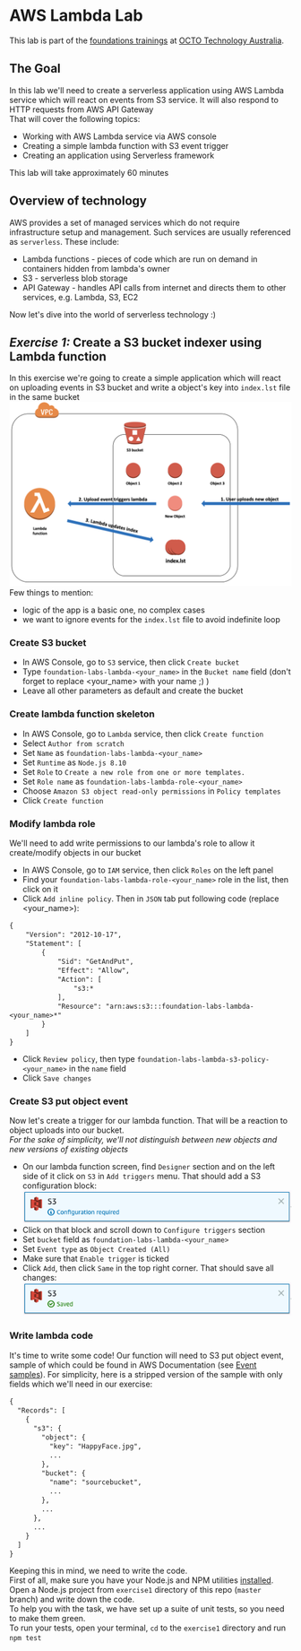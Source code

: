 # AWS Lambda Lab
This lab is part of the [foundations trainings](https://github.com/octo-technology-downunder/octo-au-foundations) at [OCTO Technology Australia](http://careers.octo.com.au/).

## The Goal
In this lab we'll need to create a serverless application using AWS Lambda service which will react on events from S3 service. It will also respond to HTTP requests from AWS API Gateway<br>
That will cover the following topics:
- Working with AWS Lambda service via AWS console
- Creating a simple lambda function with S3 event trigger
- Creating an application using Serverless framework

This lab will take approximately 60 minutes

## Overview of technology
AWS provides a set of managed services which do not require infrastructure setup and management. Such services are usually referenced as `serverless`. These include:
- Lambda functions - pieces of code which are run on demand in containers hidden from lambda's owner
- S3 - serverless blob storage
- API Gateway - handles API calls from internet and directs them to other services, e.g. Lambda, S3, EC2

Now let's dive into the world of serverless technology :)

## **_Exercise 1:_ Create a S3 bucket indexer using Lambda function**
In this exercise we're going to create a simple application which will react on uploading events in S3 bucket and write a object's key into `index.lst` file in the same bucket<br>
![Event driven lambda](images/lambda-event.png)
Few things to mention:
* logic of the app is a basic one, no complex cases
* we want to ignore events for the `index.lst` file to avoid indefinite loop

### Create S3 bucket
* In AWS Console, go to `S3` service, then click `Create bucket`
* Type `foundation-labs-lambda-<your_name>` in the `Bucket name` field (don't forget to replace <your_name> with your name ;) )
* Leave all other parameters as default and create the bucket

### Create lambda function skeleton
* In AWS Console, go to `Lambda` service, then click `Create function`
* Select `Author from scratch`
* Set `Name` as `foundation-labs-lambda-<your_name>`
* Set `Runtime` as `Node.js 8.10`
* Set `Role` to `Create a new role from one or more templates.`
* Set `Role name` as `foundation-labs-lambda-role-<your_name>`
* Choose `Amazon S3 object read-only permissions` in `Policy templates`
* Click `Create function`

### Modify lambda role
We'll need to add write permissions to our lambda's role to allow it create/modify objects in our bucket
* In AWS Console, go to `IAM` service, then click `Roles` on the left panel
* Find your `foundation-labs-lambda-role-<your_name>` role in the list, then click on it
* Click `Add inline policy`. Then in `JSON` tab put following code (replace <your_name>):
```
{
    "Version": "2012-10-17",
    "Statement": [
        {
            "Sid": "GetAndPut",
            "Effect": "Allow",
            "Action": [
                "s3:*
            ],
            "Resource": "arn:aws:s3:::foundation-labs-lambda-<your_name>*"
        }
    ]
}
```
* Click `Review policy`, then type `foundation-labs-lambda-s3-policy-<your_name>` in the `name` field
* Click `Save changes`


### Create S3 put object event
Now let's create a trigger for our lambda function. That will be a reaction to object uploads into our bucket.<br> _For the sake of simplicity, we'll not distinguish between new objects and new versions of existing objects_
* On our lambda function screen, find `Designer` section and on the left side of it click on `S3` in `Add triggers` menu. That should add a S3 configuration block:<br>
![S3 trigger](images/lambda-s3-trigger.png)
* Click on that block and scroll down to `Configure triggers` section
* Set `bucket` field as `foundation-labs-lambda-<your_name>`
* Set `Event type` as `Object Created (All)`
* Make sure that `Enable trigger` is ticked
* Click `Add`, then click `Same` in the top right corner. That should save all changes:<br>
![S3 trigger](images/lambda-s3-trigger-saved.png)

### Write lambda code
It's time to write some code! Our function will need to S3 put object event, sample of which could be found in AWS Documentation (see [Event samples](https://docs.aws.amazon.com/lambda/latest/dg/eventsources.html#eventsources-s3-put)). For simplicity, here is a stripped version of the sample with only fields which we'll need in our exercise:<br>
```
{
  "Records": [
    {
      "s3": {
        "object": {
          "key": "HappyFace.jpg",
          ...
        },
        "bucket": {
          "name": "sourcebucket",
          ...
        },
        ...
      },
      ...
    }
  ]
}
```
Keeping this in mind, we need to write the code.<br>
First of all, make sure you have your Node.js and NPM utilities [installed](https://nodejs.org/en/download/).<br>
Open a Node.js project from `exercise1` directory of this repo (`master` branch) and write down the code.<br>
To help you with the task, we have set up a suite of unit tests, so you need to make them green.<br>
To run your tests, open your terminal, `cd` to the `exercise1` directory and run `npm test`
